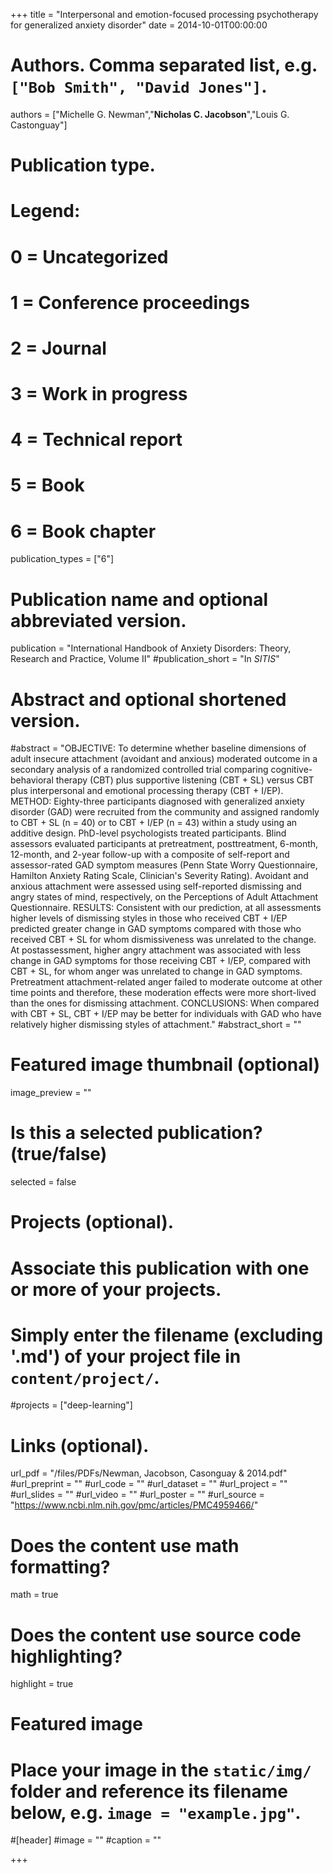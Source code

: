 +++
title = "Interpersonal and emotion-focused processing psychotherapy for generalized anxiety disorder"
date = 2014-10-01T00:00:00

# Authors. Comma separated list, e.g. `["Bob Smith", "David Jones"]`.
authors = ["Michelle G. Newman","**Nicholas C. Jacobson**","Louis G. Castonguay"]

# Publication type.
# Legend:
# 0 = Uncategorized
# 1 = Conference proceedings
# 2 = Journal
# 3 = Work in progress
# 4 = Technical report
# 5 = Book
# 6 = Book chapter
publication_types = ["6"]

# Publication name and optional abbreviated version.
publication = "International Handbook of Anxiety Disorders: Theory, Research and Practice, Volume II"
#publication_short = "In *SITIS*"

# Abstract and optional shortened version.
#abstract = "OBJECTIVE: To determine whether baseline dimensions of adult insecure attachment (avoidant and anxious) moderated outcome in a secondary analysis of a randomized controlled trial comparing cognitive-behavioral therapy (CBT) plus supportive listening (CBT + SL) versus CBT plus interpersonal and emotional processing therapy (CBT + I/EP). METHOD: Eighty-three participants diagnosed with generalized anxiety disorder (GAD) were recruited from the community and assigned randomly to CBT + SL (n = 40) or to CBT + I/EP (n = 43) within a study using an additive design. PhD-level psychologists treated participants. Blind assessors evaluated participants at pretreatment, posttreatment, 6-month, 12-month, and 2-year follow-up with a composite of self-report and assessor-rated GAD symptom measures (Penn State Worry Questionnaire, Hamilton Anxiety Rating Scale, Clinician's Severity Rating). Avoidant and anxious attachment were assessed using self-reported dismissing and angry states of mind, respectively, on the Perceptions of Adult Attachment Questionnaire. RESULTS: Consistent with our prediction, at all assessments higher levels of dismissing styles in those who received CBT + I/EP predicted greater change in GAD symptoms compared with those who received CBT + SL for whom dismissiveness was unrelated to the change. At postassessment, higher angry attachment was associated with less change in GAD symptoms for those receiving CBT + I/EP, compared with CBT + SL, for whom anger was unrelated to change in GAD symptoms. Pretreatment attachment-related anger failed to moderate outcome at other time points and therefore, these moderation effects were more short-lived than the ones for dismissing attachment. CONCLUSIONS: When compared with CBT + SL, CBT + I/EP may be better for individuals with GAD who have relatively higher dismissing styles of attachment."
#abstract_short = ""

# Featured image thumbnail (optional)
image_preview = ""

# Is this a selected publication? (true/false)
selected = false

# Projects (optional).
#   Associate this publication with one or more of your projects.
#   Simply enter the filename (excluding '.md') of your project file in `content/project/`.
#projects = ["deep-learning"]

# Links (optional).
url_pdf = "/files/PDFs/Newman, Jacobson, Casonguay & 2014.pdf"
#url_preprint = ""
#url_code = ""
#url_dataset = ""
#url_project = ""
#url_slides = ""
#url_video = ""
#url_poster = ""
#url_source = "https://www.ncbi.nlm.nih.gov/pmc/articles/PMC4959466/"

# Does the content use math formatting?
math = true

# Does the content use source code highlighting?
highlight = true

# Featured image
# Place your image in the `static/img/` folder and reference its filename below, e.g. `image = "example.jpg"`.
#[header]
#image = ""
#caption = ""

+++
